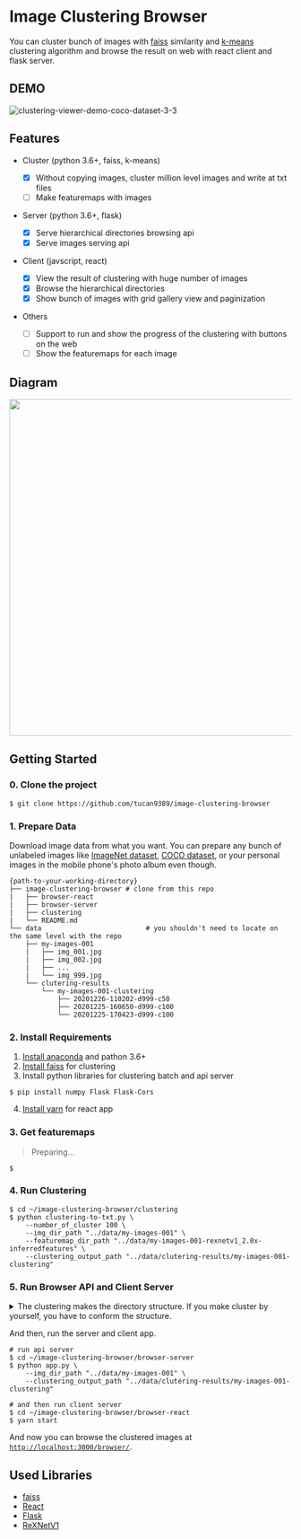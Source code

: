 # Image Clustering Browser

You can cluster bunch of images with [faiss](https://github.com/facebookresearch/faiss) similarity and [k-means](https://en.wikipedia.org/wiki/K-means_clustering) clustering algorithm and browse the result on web with react client and flask server.

## DEMO

![clustering-viewer-demo-coco-dataset-3-3](https://user-images.githubusercontent.com/37643248/103138522-d0a10c00-4716-11eb-84d8-5bbe21e137f1.gif)

## Features

- Cluster (python 3.6+, faiss, k-means)

  - [x] Without copying images, cluster million level images and write at txt files
  - [ ] Make featuremaps with images

- Server (python 3.6+, flask)

  - [x] Serve hierarchical directories browsing api
  - [x] Serve images serving api

- Client (javscript, react)
  - [x] View the result of clustering with huge number of images
  - [x] Browse the hierarchical directories
  - [x] Show bunch of images with grid gallery view and paginization
- Others
  - [ ] Support to run and show the progress of the clustering with buttons on the web
  - [ ] Show the featuremaps for each image
  
## Diagram

<img src="https://user-images.githubusercontent.com/37643248/103156156-407fc700-47e9-11eb-88be-4ac6b08e298c.png" width=600px>

## Getting Started

### 0. Clone the project

```shell script
$ git clone https://github.com/tucan9389/image-clustering-browser
```

### 1. Prepare Data

Download image data from what you want. You can prepare any bunch of unlabeled images like [ImageNet dataset](http://www.image-net.org/), [COCO dataset](https://cocodataset.org/#home), or your personal images in the mobile phone's photo album even though.

```
{path-to-your-working-directory}
├── image-clustering-browser # clone from this repo
|   ├── browser-react
|   ├── browser-server
|   ├── clustering
|   └── README.md
└── data                          # you shouldn't need to locate on the same level with the repo
    ├── my-images-001
    |   ├── img_001.jpg
    |   ├── img_002.jpg
    |   ├── ...
    |   └── img_999.jpg
    └── clutering-results
        └── my-images-001-clustering
            ├── 20201226-110202-d999-c50
            ├── 20201225-160650-d999-c100
            └── 20201225-170423-d999-c100
```

### 2. Install Requirements

1. [Install anaconda](https://docs.anaconda.com/anaconda/install/) and pathon 3.6+
2. [Install faiss](https://github.com/facebookresearch/faiss/blob/master/INSTALL.md) for clustering
3. Install python libraries for clustering batch and api server

```shell script
$ pip install numpy Flask Flask-Cors
```

4. [Install yarn](https://classic.yarnpkg.com/en/docs/install/) for react app

### 3. Get featuremaps

> Preparing...

```shell script
$
```

### 4. Run Clustering

```shell script
$ cd ~/image-clustering-browser/clustering
$ python clustering-to-txt.py \
    --number_of_cluster 100 \
    --img_dir_path "../data/my-images-001" \
    --featuremap_dir_path "../data/my-images-001-rexnetv1_2.0x-inferredfeatures" \
    --clustering_output_path "../data/clutering-results/my-images-001-clustering"
```


### 5. Run Browser API and Client Server



<details>
<summary>The clustering makes the directory structure. If you make cluster by yourself, you have to conform the structure.</summary>
  
```
../data/clutering-results
└── my-images-001-clustering
    ├── img_names.txt
    ├── 20201225-160650-d999-c5
    |   ├── 000
    |   |   └── img_names.txt
    |   ├── 001
    |   |   └── img_names.txt
    |   ├── 002
    |   |   └── img_names.txt
    |   ├── 004
    |   |   └── img_names.txt
    |   └── etc
    |       └── img_names.txt
    └── 20201225-170423-d999-c3
        ├── 000
        |   └── img_names.txt
        ├── 001
        |   └── img_names.txt
        |   └── 20201226-034123-d103-c3
        |       ├── 000
        |       |   └── img_names.txt
        |       ├── 001
        |       |   └── img_names.txt
        |       └── 002
        |           └── img_names.txt
        └── 002
            └── img_names.txt
```
</details>

And then, run the server and client app.

```shell script
# run api server
$ cd ~/image-clustering-browser/browser-server
$ python app.py \
    --img_dir_path "../data/my-images-001" \
    --clustering_output_path "../data/clutering-results/my-images-001-clustering"

# and then run client server
$ cd ~/image-clustering-browser/browser-react
$ yarn start
```

And now you can browse the clustered images at [`http://localhost:3000/browser/`](`http://localhost:3000/browser/`).

## Used Libraries

- [faiss](https://github.com/facebookresearch/faiss)
- [React](https://reactjs.org/)
- [Flask](https://palletsprojects.com/p/flask/)
- [ReXNetV1](https://github.com/clovaai/rexnet)
